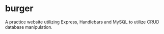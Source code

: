 # burger
A practice website utilizing Express, Handlebars and MySQL to utilize CRUD database manipulation.
